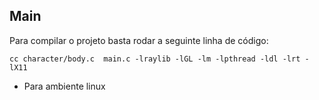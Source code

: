## Main

Para compilar o projeto basta rodar a seguinte linha de código:

```
cc character/body.c  main.c -lraylib -lGL -lm -lpthread -ldl -lrt -lX11
```

- Para ambiente linux